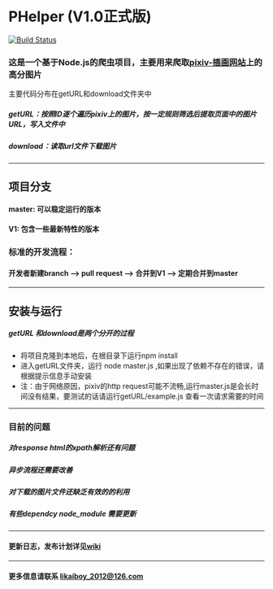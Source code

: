 # PHelper (V1.0正式版)
[![Build Status](https://travis-ci.org/Yuki-Minakami/PHelper.svg?branch=v1)](https://travis-ci.org/Yuki-Minakami/PHelper)


### 这是一个基于Node.js的爬虫项目，主要用来爬取[pixiv-插画网站](http://pixiv.net)上的高分图片
主要代码分布在getURL和download文件夹中
##### getURL：按照ID逐个遍历pixiv上的图片，按一定规则筛选后提取页面中的图片URL，写入文件中
##### download：读取url文件下载图片
----------------

## 项目分支
####  master: 可以稳定运行的版本
####  V1:     包含一些最新特性的版本

### 标准的开发流程：
#### 开发者新建branch --> pull request --> 合并到V1 --> 定期合并到master

---------------------------------

## 安装与运行
##### getURL 和download是两个分开的过程

* 将项目克隆到本地后，在根目录下运行npm install
* 进入getURL文件夹，运行 node master.js ,如果出现了依赖不存在的错误，请根据提示信息手动安装
* 注：由于网络原因，pixiv的http request可能不流畅,运行master.js是会长时间没有结果，要测试的话请运行getURL/example.js 查看一次请求需要的时间

------------------

### 目前的问题
##### 对response html的xpath解析还有问题
##### 异步流程还需要改善 
##### 对下载的图片文件还缺乏有效的的利用
##### 有些dependcy node_module 需要更新
--------------------------------
  
#### 更新日志，发布计划详见[wiki](https://github.com/Yuki-Minakami/PHelper/wiki) 
----------  
  
#### 更多信息请联系 likaiboy_2012@126.com





